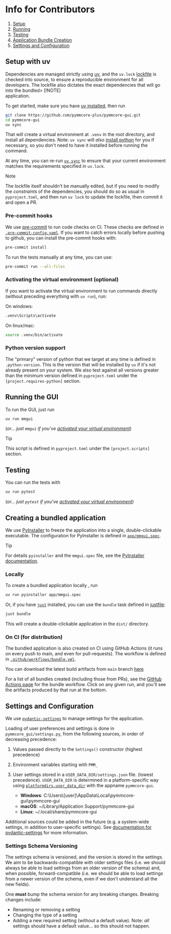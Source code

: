# Info for Contributors

1. [Setup](#setup-with-uv)
2. [Running](#running-the-gui)
3. [Testing](#testing)
4. [Application Bundle Creation](#creating-a-bundled-application)
5. [Settings and Configuration](#settings-and-configuration)

## Setup with uv

Dependencies are managed strictly using [uv](https://docs.astral.sh/uv/), and the
`uv.lock` [lockfile](https://docs.astral.sh/uv/concepts/projects/layout/#the-lockfile)
is checked into source, to ensure a reproducible environment for all developers.
The lockfile also dictates the exact dependencies that will go into the bundled> [!NOTE]  
application.

To get started, make sure you have
[uv installed](https://docs.astral.sh/uv/getting-started/installation/), then run

```sh
git clone https://github.com/pymmcore-plus/pymmcore-gui.git
cd pymmcore-gui
uv sync
```

That will create a virtual environment at `.venv` in the root directory, and
install all dependencies. Note: `uv sync` will *also* [install
python](https://docs.astral.sh/uv/guides/install-python/) for you if necessary,
so you don't need to have it installed before running the command.

At any time, you can re-run [`uv
sync`](https://docs.astral.sh/uv/reference/cli/#uv-sync) to ensure that your
current environment matches the requirements specified in `uv.lock`.

> [!NOTE]
> The lockfile itself shouldn't be manually edited, but if you need to
> modify the *constraints* of the dependencies, you should do so as usual
> in `pyproject.toml`, and then run `uv lock` to update the lockfile, then
> commit it and open a PR.

### Pre-commit hooks

We use [pre-commit](https://pre-commit.com/) to run code checks on CI. These
checks are defined in [`.pre-commit-config.yaml`](./.pre-commit-config.yaml). If
you want to catch errors locally before pushing to github, you can install the
pre-commit hooks with:

```sh
pre-commit install
```

To run the tests manually at any time, you can use:

```sh
pre-commit run --all-files
```

### Activating the virtual environment (optional)

If you want to activate the virtual environment to run commands directly (without
preceding everything with `uv run`), run:

On windows:

```cmd
.venv\Scripts\activate
```

On linux/mac:

```sh
source .venv/bin/activate
```

### Python version support

The "primary" version of python that we target at any time is defined in
`.python-version`. This is the version that will be installed by `uv` if it's
not already present on your system.  We also test against all versions greater
than the minimum version defined in `pyproject.toml` under the
`[project.requires-python]` section.

## Running the GUI

To run the GUI, just run

```sh
uv run mmgui
```

(*or... just `mmgui` if you've [activated your virtual
environment](#activating-the-virtual-environment-optional)*)

> [!TIP]
> This script is defined in `pyproject.toml` under the `[project.scripts]` section.

## Testing

You can run the tests with

```sh
uv run pytest
```

(*or... just `pytest` if you've [activated your virtual
environment](#activating-the-virtual-environment-optional)*)

## Creating a bundled application

We use [PyInstaller](https://pyinstaller.org/) to freeze the application into a
single, double-clickable executable. The configuration for PyInstaller is
defined in [`app/mmgui.spec`](./app/mmgui.spec).

> [!TIP]
> For details `pyinstaller` and the `mmgui.spec` file, see the [PyInstaller
> documentation](https://pyinstaller.org/en/stable/spec-files.html).

### Locally

To create a bundled application locally , run

```sh
uv run pyinstaller app/mmgui.spec
```

Or, if you have [`just`](https://github.com/casey/just) installed, you can use
the `bundle` task defined in [justfile](./justfile):

```sh
just bundle
```

This will create a double-clickable application in the `dist/` directory.

### On CI (for distribution)

The bundled application is also created on CI using GitHub Actions (it runs on
every push to main, and even for pull-requests). The workflow is defined in
[`.github/workflows/bundle.yml`](./.github/workflows/build.yml).

You can download the latest build artifacts from `main` branch
[here](https://nightly.link/pymmcore-plus/pymmcore-gui/workflows/bundle/main)

For a list of all bundles created (including those from PRs), see the [GitHub
Actions
page](https://github.com/pymmcore-plus/pymmcore-gui/actions/workflows/bundle.yml)
for the bundle workflow.  Click on any given run, and you'll see the artifacts
produced by that run at the bottom.

## Settings and Configuration

We use
[`pydantic-settings`](https://docs.pydantic.dev/latest/concepts/pydantic_settings/)
to manage settings for the application.

Loading of user preferences and settings is done in `pymmcore_gui/settings.py`,
from the following sources, in order of decreasing precedence:

1. Values passed directly to the `Settings()` constructor (highest precedence)
2. Environment variables starting with `PMM_`
3. User settings stored in a `USER_DATA_DIR/settings.json` file. (lowest
   precedence). `USER_DATA_DIR` is determined in a platform-specific way using
   [`platformdirs.user_data_dir`](https://platformdirs.readthedocs.io/en/latest/api.html#user-data-directory)
   with the appname `pymmcore-gui`.

    - **Windows**: C:\Users\\[user]\AppData\Local\pymmcore-gui\pymmcore-gui
    - **macOS**: ~/Library/Application Support/pymmcore-gui
    - **Linux**: ~/.local/share/pymmcore-gui

Additional sources could be added in the future (e.g. a system-wide settings, in
addition to user-specific settings).  See [documentation for
pydantic-settings](https://docs.pydantic.dev/latest/concepts/pydantic_settings/#customise-settings-sources)
for more information.

### Settings Schema Versioning

The settings schema is versioned, and the version is stored in the settings. We
aim to be backwards-compatible with older settings files (i.e. we should always
be able to load settings from an older version of the schema) and, when
possible, forward-compatible (i.e. we should be able to load settings from a
newer version of the schema, even if we don't understand all the new fields).

One **must** bump the schema version for any breaking changes.  Breaking changes
include:

- Renaming or removing a setting
- Changing the type of a setting
- Adding a new required setting (without a default value).  Note: *all* settings
  should have a default value... so this should not happen.
